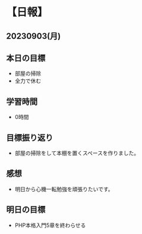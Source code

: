 # 【日報】
## 20230903(月)
## 本日の目標
- 部屋の掃除
- 全力で休む

## 学習時間
- 0時間

## 目標振り返り
- 部屋の掃除をして本棚を置くスペースを作りました。

## 感想
- 明日から心機一転勉強を頑張りたいです。

## 明日の目標
- PHP本格入門5章を終わらせる


